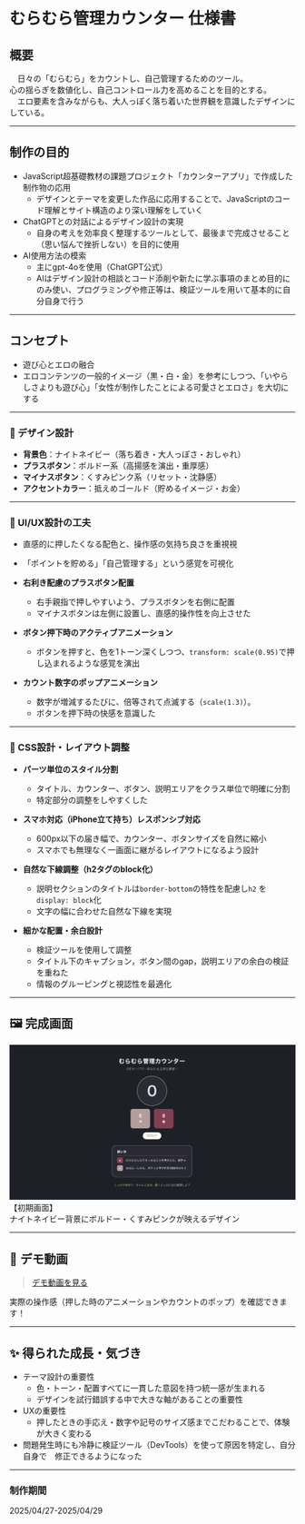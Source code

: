 # むらむら管理カウンター 仕様書


## 概要

　日々の「むらむら」をカウントし、自己管理するためのツール。  
心の揺らぎを数値化し、自己コントロール力を高めることを目的とする。  
　エロ要素を含みながらも、大人っぽく落ち着いた世界観を意識したデザインにしている。

---

## 制作の目的

- JavaScript超基礎教材の課題プロジェクト「カウンターアプリ」で作成した制作物の応用
  - デザインとテーマを変更した作品に応用することで、JavaScriptのコード理解とサイト構造のより深い理解をしていく
- ChatGPTとの対話によるデザイン設計の実現
  - 自身の考えを効率良く整理するツールとして、最後まで完成させること（思い悩んで挫折しない）を目的に使用
- AI使用方法の模索
  - 主にgpt-4oを使用（ChatGPT公式）
  - AIはデザイン設計の相談とコード添削や新たに学ぶ事項のまとめ目的にのみ使い、プログラミングや修正等は、検証ツールを用いて基本的に自分自身で行う

---

## コンセプト
- 遊び心とエロの融合
- エロコンテンツの一般的イメージ（黒・白・金）を参考にしつつ、「いやらしさよりも遊び心」「女性が制作したことによる可愛さとエロさ」を大切にする


---

### 🎨 デザイン設計

- **背景色**：ナイトネイビー（落ち着き・大人っぽさ・おしゃれ）
- **プラスボタン**：ボルドー系（高揚感を演出・重厚感）
- **マイナスボタン**：くすみピンク系（リセット・沈静感）
- **アクセントカラー**：抵えめゴールド（貯めるイメージ・お金）


---

### 🧬 UI/UX設計の工夫
- 直感的に押したくなる配色と、操作感の気持ち良さを重視視
- 「ポイントを貯める」「自己管理する」という感覚を可視化

- **右利き配慮のプラスボタン配置**
  - 右手親指で押しやすいよう、プラスボタンを右側に配置
  - マイナスボタンは左側に設置し、直感的操作性を向上させた

- **ボタン押下時のアクティブアニメーション**
  - ボタンを押すと、色を1トーン深くしつつ、`transform: scale(0.95)`で押し込まれるような感覚を演出

- **カウント数字のポップアニメーション**
  - 数字が増減するたびに、倍等されて点滅する（`scale(1.3)`）。
  - ボタンを押下時の快感を意識した

---

### 🎨 CSS設計・レイアウト調整

- **パーツ単位のスタイル分割**
  - タイトル、カウンター、ボタン、説明エリアをクラス単位で明確に分割
  - 特定部分の調整をしやすくした

- **スマホ対応（iPhone立て持ち）レスポンシブ対応**
  - 600px以下の届き幅で、カウンター、ボタンサイズを自然に縮小
  - スマホでも無理なく一画面に継がるレイアウトになるよう設計

- **自然な下線調整（h2タグのblock化）**
  - 説明セクションのタイトルは`border-bottom`の特性を配慮し`h2` を`display: block`化
  - 文字の幅に合わせた自然な下線を実現


- **細かな配置・余白設計**
  - 検証ツールを使用して調整
  - タイトル下のキャプション，ボタン間のgap，説明エリアの余白の検証を重ねた
  - 情報のグルーピングと視認性を最適化


---

## 🖼️ 完成画面

![完成イメージ](images2/screen1.png)<br>
【初期画面】<br>
ナイトネイビー背景にボルドー・くすみピンクが映えるデザイン

---

## 🎥 デモ動画

> [デモ動画を見る](https://youtu.be/TGN1AQ2L78w)

実際の操作感（押した時のアニメーションやカウントのポップ）を確認できます！

---
## ✨ 得られた成長・気づき

- テーマ設計の重要性
  - 色・トーン・配置すべてに一貫した意図を持つ統一感が生まれる
  - デザインを試行錯誤する中で大きな軸があることの重要性
- UXの重要性
  - 押したときの手応え・数字や記号のサイズ感までこだわることで、体験が大きく変わる
- 問題発生時にも冷静に検証ツール（DevTools）を使って原因を特定し、自分自身で　修正できるようになった
---
### 制作期間
2025/04/27-2025/04/29
